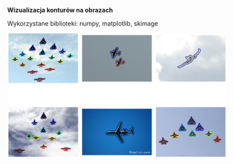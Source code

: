 **Wizualizacja konturów na obrazach**

Wykorzystane biblioteki: numpy, matplotlib, skimage

![planes.png](planes.png)
